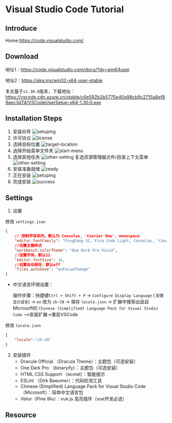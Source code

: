 # Visual Studio Code Tutorial

## Introduce

Home:https://code.visualstudio.com/
## Download
地址1：https://code.visualstudio.com/docs/?dv=win64user

地址2：https://aka.ms/win32-x64-user-stable

本文基于`v1.30.0`版本，下载地址：
https://vscode.cdn.azure.cn/stable/c6e592b2b5770e40a98cb9c2715a8ef89aec3d74/VSCodeUserSetup-x64-1.30.0.exe

## Installation Steps
1. 安装向导
![setuping](image/vscode-1.png)
2. 许可协议
![license](image/vscode-2.png)
3. 选择目标位置
![target-location](image/vscode-3.png)
4. 选择开始菜单文件夹
![start-menu](image/vscode-4.png)
5. 选择其他任务
![other-setting](image/vscode-5.png)
复选资源管理器文件/目录上下文菜单
![other-setting](image/vscode-5.1.png)
6. 安装准备就绪
![ready](image/vscode-6.png)
7. 正在安装
![setuping](image/vscode-7.png)
8. 完成安装
![success](image/vscode-8.png)
## Settings
1. 设置

修改 `settings.json`
```json
{
    // 控制字体系列。默认为 Consolas, 'Courier New', monospace
    "editor.fontFamily": "PingFang SC, Fira Code Light, Consolas, 'Courier New', monospace",
    //设置主题样式
    "workbench.colorTheme": "One Dark Pro Vivid",
    //设置字体，默认12
    "editor.fontSize": 16,
    //设置自动保存，默认off
    "files.autoSave": "onFocusChange"
}
```
  - 中文语言环境设置：

    操作步骤：快捷键`Ctrl + Shift + P` -> `Configure Display Language` ( `配置显示语言`) -> `en` 改为 `zh-CN` -> 保存 `locale.json` -> 扩展中搜索出品自Microsoft的 `Chinese (Simplified) Language Pack for Visual Studio Code` -->安装扩展->重启VSCode

 修改 `locale.json`
```json
{
    "locale":"zh-CN"
}
```

2. 安装插件
    - Dracule Official （Dracula Theme）：主题包（可选安装）
    - One Dark Pro （binaryify）：主题包（可选安装）
    - HTML CSS Support （ecmel）：智能提示
    - ESLint （Dirk Baeumer）：代码检测工具
    - Chinese (Simplified) Language Pack for Visual Studio Code （Microsoft）：简体中文语言包
    - Vetur（Pine Wu）：vue.js 高亮插件（vue开发必选）
## Resource